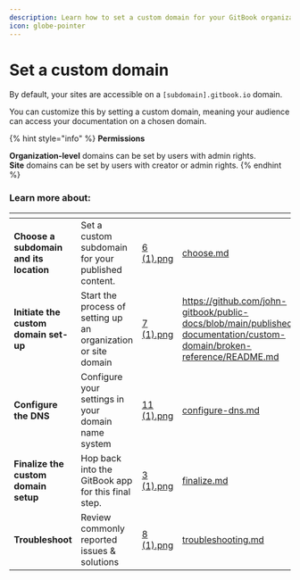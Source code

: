 ```yaml
---
description: Learn how to set a custom domain for your GitBook organization or Docs sites
icon: globe-pointer
---
```


# Set a custom domain

By default, your sites are accessible on a `[subdomain].gitbook.io` domain.

You can customize this by setting a custom domain, meaning your audience can access your documentation on a chosen domain.

{% hint style="info" %}
**Permissions**

**Organization-level** domains can be set by users with admin rights.\
**Site** domains can be set by users with creator or admin rights.
{% endhint %}

### Learn more about:

<table data-view="cards"><thead><tr><th></th><th></th><th data-hidden data-card-cover data-type="files"></th><th data-hidden data-card-target data-type="content-ref"></th></tr></thead><tbody><tr><td><strong>Choose a subdomain and its location</strong></td><td>Set a custom subdomain for your published content.</td><td><a href="../../../.gitbook/assets/6 (1).png">6 (1).png</a></td><td><a href="choose.md">choose.md</a></td></tr><tr><td><strong>Initiate the custom domain set-up</strong></td><td>Start the process of setting up an organization or site domain</td><td><a href="../../../.gitbook/assets/7 (1).png">7 (1).png</a></td><td><a href="https://github.com/john-gitbook/public-docs/blob/main/published-documentation/custom-domain/broken-reference/README.md">https://github.com/john-gitbook/public-docs/blob/main/published-documentation/custom-domain/broken-reference/README.md</a></td></tr><tr><td><strong>Configure the DNS</strong></td><td>Configure your settings in your domain name system</td><td><a href="../../../.gitbook/assets/11 (1).png">11 (1).png</a></td><td><a href="configure-dns.md">configure-dns.md</a></td></tr><tr><td><strong>Finalize the custom domain setup</strong></td><td>Hop back into the GitBook app for this final step.</td><td><a href="../../../.gitbook/assets/3 (1).png">3 (1).png</a></td><td><a href="finalize.md">finalize.md</a></td></tr><tr><td><strong>Troubleshoot</strong></td><td>Review commonly reported issues &#x26; solutions</td><td><a href="../../../.gitbook/assets/8 (1).png">8 (1).png</a></td><td><a href="troubleshooting.md">troubleshooting.md</a></td></tr></tbody></table>
